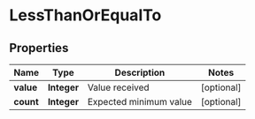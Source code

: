 
# LessThanOrEqualTo

## Properties
Name | Type | Description | Notes
------------ | ------------- | ------------- | -------------
**value** | **Integer** | Value received |  [optional]
**count** | **Integer** | Expected minimum value |  [optional]



